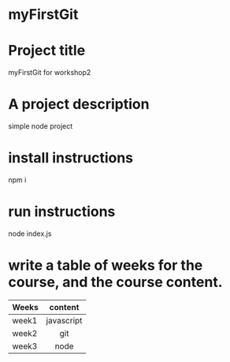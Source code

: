 # myFirstGit

# Project title
myFirstGit for workshop2
# A project description
simple node project
# install instructions
npm i
# run instructions
node index.js
# write a table of weeks for the course, and the course content.

| Weeks         | content       |
| ------------- |:-------------:| 
| week1         | javascript    |
| week2         | git           |
| week3         | node          |
